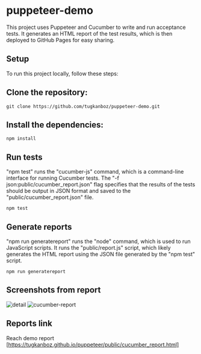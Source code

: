 # puppeteer-demo
This project uses Puppeteer and Cucumber to write and run acceptance tests. It generates an HTML report of the test results, which is then deployed to GitHub Pages for easy sharing. 

## Setup
To run this project locally, follow these steps:

## Clone the repository:
```
git clone https://github.com/tugkanboz/puppeteer-demo.git
```

## Install the dependencies:
```
npm install
```
 
## Run tests
"npm test" runs the "cucumber-js" command, which is a command-line interface for running Cucumber tests. The "-f json:public/cucumber_report.json" flag specifies that the results of the tests should be output in JSON format and saved to the "public/cucumber_report.json" file.
```
npm test
```

## Generate reports
"npm run generatereport" runs the "node" command, which is used to run JavaScript scripts. It runs the "public/report.js" script, which likely generates the HTML report using the JSON file generated by the "npm test" script.
```
npm run generatereport
```

## Screenshots from report
![detail](https://user-images.githubusercontent.com/17913643/211367098-bac75d48-18d1-4558-944a-d5d43120da81.png)
![cucumber-report](https://user-images.githubusercontent.com/17913643/211367088-682504b3-ad8c-4612-acc6-3673710b28f2.png)

## Reports link
Reach demo report
[https://tugkanboz.github.io/puppeteer/public/cucumber_report.html]
